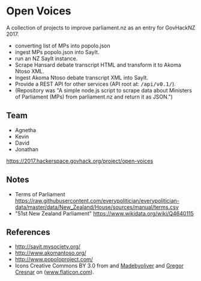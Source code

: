 # Open Voices

A collection of projects to improve parliament.nz as an entry for GovHackNZ 2017.

* converting list of MPs into popolo.json
* ingest MPs popolo.json into SayIt.
* run an NZ SayIt instance.
* Scrape Hansard debate transcript HTML and transform it to Akoma Ntoso XML.
* Ingest Akoma Ntoso debate transcript XML into SayIt.
* Provide a REST API for other services (API root at: <tt>/api/v0.1/</tt>).
* (Repository was "A simple node.js script to scrape data about Ministers of Parliament (MPs) from parliament.nz and return it as JSON.")

## Team

* Agnetha
* Kevin
* David
* Jonathan

https://2017.hackerspace.govhack.org/project/open-voices

## Notes

* Terms of Parliament https://raw.githubusercontent.com/everypolitician/everypolitician-data/master/data/New_Zealand/House/sources/manual/terms.csv
* "51st New Zealand Parliament" https://www.wikidata.org/wiki/Q4640115


## References

* http://sayit.mysociety.org/
* http://www.akomantoso.org/
* http://www.popoloproject.com/
* Icons Creative Commons BY 3.0 from and [Madebyoliver](https://www.flaticon.com/authors/madebyoliver) and [Gregor Cresnar](https://www.flaticon.com/authors/gregor-cresnar) on (www.flaticon.com).

